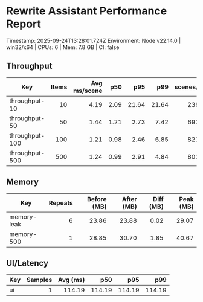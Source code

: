 # Rewrite Assistant Performance Report

Timestamp: 2025-09-24T13:28:01.724Z
Environment: Node v22.14.0 | win32/x64 | CPUs: 6 | Mem: 7.8 GB | CI: false

## Throughput

| Key | Items | Avg ms/scene | p50 | p95 | p99 | scenes/sec |
| --- | ---: | ---: | ---: | ---: | ---: | ---: |
| throughput-10 | 10 | 4.19 | 2.09 | 21.64 | 21.64 | 238.53 |
| throughput-50 | 50 | 1.44 | 1.21 | 2.73 | 7.42 | 693.93 |
| throughput-100 | 100 | 1.21 | 0.98 | 2.46 | 6.85 | 827.94 |
| throughput-500 | 500 | 1.24 | 0.99 | 2.91 | 4.84 | 803.57 |

## Memory

| Key | Repeats | Before (MB) | After (MB) | Diff (MB) | Peak (MB) |
| --- | ---: | ---: | ---: | ---: | ---: |
| memory-leak | 6 | 23.86 | 23.88 | 0.02 | 29.07 |
| memory-500 | 1 | 28.85 | 30.70 | 1.85 | 40.67 |

## UI/Latency

| Key | Samples | Avg (ms) | p50 | p95 | p99 |
| --- | ---: | ---: | ---: | ---: | ---: |
| ui | 1 | 114.19 | 114.19 | 114.19 | 114.19 |

